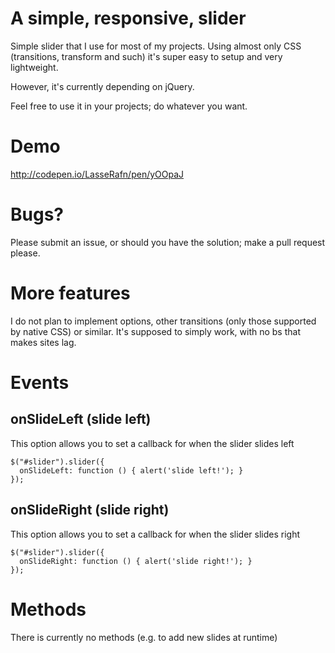 # A simple, responsive, slider
Simple slider that I use for most of my projects. Using almost only CSS (transitions, transform and such) it's super easy to setup and very lightweight.

However, it's currently depending on jQuery.

Feel free to use it in your projects; do whatever you want.

# Demo
http://codepen.io/LasseRafn/pen/yOOpaJ

# Bugs?
Please submit an issue, or should you have the solution; make a pull request please.

# More features
I do not plan to implement options, other transitions (only those supported by native CSS) or similar. It's supposed to simply work, with no bs that makes sites lag.

# Events
## onSlideLeft (slide left)
This option allows you to set a callback for when the slider slides left
````
$("#slider").slider({
  onSlideLeft: function () { alert('slide left!'); }
});
````

## onSlideRight (slide right)
This option allows you to set a callback for when the slider slides right
````
$("#slider").slider({
  onSlideRight: function () { alert('slide right!'); }
});
````

# Methods
There is currently no methods (e.g. to add new slides at runtime)

